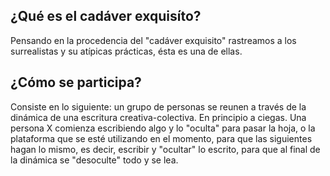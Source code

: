 ## ¿Qué es el cadáver exquisíto?

Pensando en la procedencia del "cadáver exquisito" rastreamos a los surrealistas y su atípicas prácticas, ésta es una de ellas. 

## ¿Cómo se participa?

Consiste en lo siguiente: un grupo de personas se reunen a través de la dinámica de una escritura creativa-colectiva. 
En principio a ciegas. Una persona X comienza escribiendo algo y lo "oculta" para pasar la hoja, o la plataforma que se esté
utilizando en el momento, para que las siguientes hagan lo mismo, es decir, escribir y "ocultar" lo escrito, para que al final 
de la dinámica se "desoculte" todo y se lea. 

